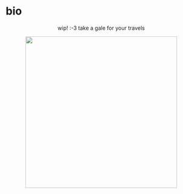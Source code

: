 # bio
<p align="center">
wip! :-3 take a gale for your travels
  <p align="center">
     <img width="400" src="https://64.media.tumblr.com/83c5d75df7cd8836448c82692d51cbc3/d89e21653e1dbd11-6f/s540x810/60c7f4e8f42276977fa46e360b66a5377f994a42.pnj" alt="">
